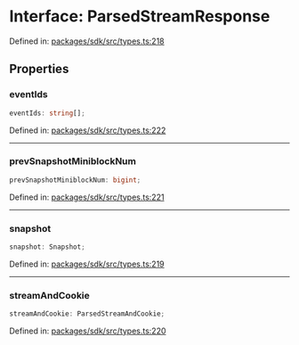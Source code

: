 # Interface: ParsedStreamResponse

Defined in: [packages/sdk/src/types.ts:218](https://github.com/towns-protocol/towns/blob/0db1fd0ac7258e8db8cedfb6183e8eade8284fa1/packages/sdk/src/types.ts#L218)

## Properties

### eventIds

```ts
eventIds: string[];
```

Defined in: [packages/sdk/src/types.ts:222](https://github.com/towns-protocol/towns/blob/0db1fd0ac7258e8db8cedfb6183e8eade8284fa1/packages/sdk/src/types.ts#L222)

***

### prevSnapshotMiniblockNum

```ts
prevSnapshotMiniblockNum: bigint;
```

Defined in: [packages/sdk/src/types.ts:221](https://github.com/towns-protocol/towns/blob/0db1fd0ac7258e8db8cedfb6183e8eade8284fa1/packages/sdk/src/types.ts#L221)

***

### snapshot

```ts
snapshot: Snapshot;
```

Defined in: [packages/sdk/src/types.ts:219](https://github.com/towns-protocol/towns/blob/0db1fd0ac7258e8db8cedfb6183e8eade8284fa1/packages/sdk/src/types.ts#L219)

***

### streamAndCookie

```ts
streamAndCookie: ParsedStreamAndCookie;
```

Defined in: [packages/sdk/src/types.ts:220](https://github.com/towns-protocol/towns/blob/0db1fd0ac7258e8db8cedfb6183e8eade8284fa1/packages/sdk/src/types.ts#L220)
